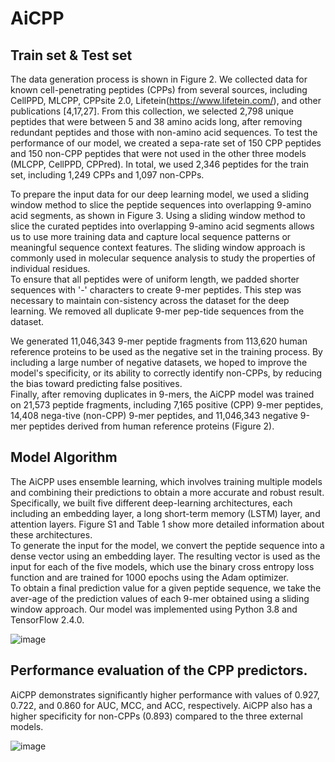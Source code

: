 # AiCPP

## Train set & Test set
The data generation process is shown in Figure 2. We collected data for known cell-penetrating peptides (CPPs) from several sources, including CellPPD, MLCPP, CPPsite 2.0, Lifetein(https://www.lifetein.com/), and other publications [4,17,27]. From this collection, we selected 2,798 unique peptides that were between 5 and 38 amino acids long, after removing redundant peptides and those with non-amino acid sequences. To test the performance of our model, we created a sepa-rate set of 150 CPP peptides and 150 non-CPP peptides that were not used in the other three models (MLCPP, CellPPD, CPPred). In total, we used 2,346 peptides for the train set, including 1,249 CPPs and 1,097 non-CPPs.  
  
  
To prepare the input data for our deep learning model, we used a sliding window method to slice the peptide sequences into overlapping 9-amino acid segments, as shown in Figure 3. Using a sliding window method to slice the curated peptides into overlapping 9-amino acid segments allows us to use more training data and capture local sequence patterns or meaningful sequence context features. The sliding window approach is commonly used in molecular sequence analysis to study the properties of individual residues.  
To ensure that all peptides were of uniform length, we padded shorter sequences with '-' characters to create 9-mer peptides. This step was necessary to maintain con-sistency across the dataset for the deep learning. We removed all duplicate 9-mer pep-tide sequences from the dataset.  
  
  
We generated 11,046,343 9-mer peptide fragments from 113,620 human reference proteins to be used as the negative set in the training process. By including a large number of negative datasets, we hoped to improve the model's specificity, or its ability to correctly identify non-CPPs, by reducing the bias toward predicting false positives.  
Finally, after removing duplicates in 9-mers, the AiCPP model was trained on 21,573 peptide fragments, including 7,165 positive (CPP) 9-mer peptides, 14,408 nega-tive (non-CPP) 9-mer peptides, and 11,046,343 negative 9-mer peptides derived from human reference proteins (Figure 2).  
  
## Model Algorithm
The AiCPP uses ensemble learning, which involves training multiple models and combining their predictions to obtain a more accurate and robust result. Specifically, we built five different deep-learning architectures, each including an embedding layer, a long short-term memory (LSTM) layer, and attention layers. Figure S1 and Table 1 show more detailed information about these architectures.  
To generate the input for the model, we convert the peptide sequence into a dense vector using an embedding layer. The resulting vector is used as the input for each of the five models, which use the binary cross entropy loss function and are trained for 1000 epochs using the Adam optimizer.  
To obtain a final prediction value for a given peptide sequence, we take the aver-age of the prediction values of each 9-mer obtained using a sliding window approach. Our model was implemented using Python 3.8 and TensorFlow 2.4.0.  
  
![image](https://user-images.githubusercontent.com/94620359/212254391-e7768265-10f0-410f-906c-606a057602ca.png)  
  
  
## **Performance evaluation of the CPP predictors.**
AiCPP demonstrates significantly higher performance with values of 0.927, 0.722, and 0.860 for AUC, MCC, and ACC, respectively. AiCPP also has a higher specificity for non-CPPs (0.893) compared to the three external models.  
  
![image](https://user-images.githubusercontent.com/94620359/212254581-e7c25de0-bcea-4cf3-a6a3-bf84dde806bb.png)   
  
  
